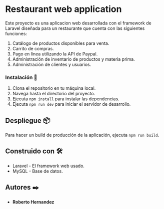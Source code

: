 # Restaurant web application

Este proyecto es una aplicacion web desarrollada con el framework de Laravel diseñada para un restaurante que cuenta con las siguientes funciones:
1. Catálogo de productos disponibles para venta.
2. Carrito de compras.
3. Pago en línea utilizando la API de Paypal.
4. Administración de inventario de productos y materia prima.
5. Administración de clientes y usuarios.


### Instalación 🔧

1. Clona el repositorio en tu máquina local.
2. Navega hasta el directorio del proyecto.
3. Ejecuta `npm install` para instalar las dependencias.
4. Ejecuta `npm run dev` para iniciar el servidor de desarrollo.


## Despliegue 📦

Para hacer un build de producción de la aplicación, ejecuta `npm run build`.

## Construido con 🛠️

* Laravel - El framework web usado.
* MySQL - Base de datos.


## Autores ✒️

* **Roberto Hernandez** 


